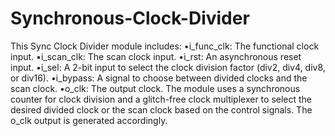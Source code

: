 # Synchronous-Clock-Divider
This Sync Clock Divider module includes:
•i_func_clk: The functional clock input.
•i_scan_clk: The scan clock input.
•i_rst: An asynchronous reset input.
•i_sel: A 2-bit input to select the clock division factor (div2, div4, div8, or div16).
•i_bypass: A signal to choose between divided clocks and the scan clock.
•o_clk: The output clock.
The module uses a synchronous counter for clock division and a glitch-free clock multiplexer to select the desired divided clock or the scan clock based on the control signals. The o_clk output is generated accordingly.

